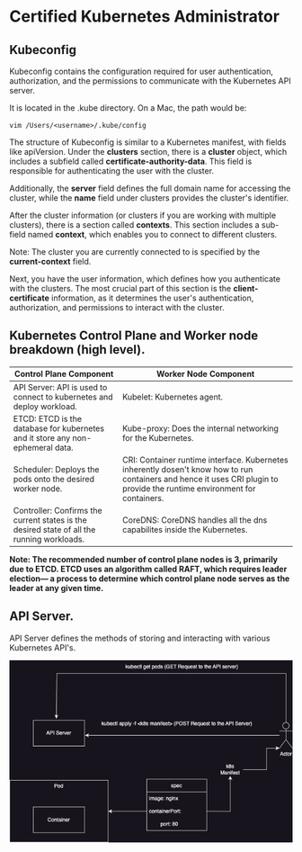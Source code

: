 # Certified Kubernetes Administrator

## Kubeconfig


Kubeconfig contains the configuration required for user authentication, authorization, and the permissions to communicate with the Kubernetes API server.

It is located in the .kube directory. On a Mac, the path would be:

```
vim /Users/<username>/.kube/config
```

The structure of Kubeconfig is similar to a Kubernetes manifest, with fields like apiVersion. Under the **clusters** section, there is a **cluster** object, which includes a subfield called **certificate-authority-data**. This field is responsible for authenticating the user with the cluster.

Additionally, the **server** field defines the full domain name for accessing the cluster, while the **name** field under clusters provides the cluster's identifier.

After the cluster information (or clusters if you are working with multiple clusters), there is a section called **contexts**. This section includes a sub-field named **context**, which enables you to connect to different clusters.

Note: The cluster you are currently connected to is specified by the **current-context** field.

Next, you have the user information, which defines how you authenticate with the clusters. The most crucial part of this section is the **client-certificate** information, as it determines the user's authentication, authorization, and permissions to interact with the cluster.

## Kubernetes Control Plane and Worker node breakdown (high level).

| Control Plane Component | Worker Node Component |
| ----------------------- | ---------------------|
| API Server: API is used to connect to kubernetes and deploy workload. | Kubelet: Kubernetes agent. |
| ETCD: ETCD is the database for kubernetes and it store any non-ephemeral data. | Kube-proxy: Does the internal networking for the Kubernetes. |
| Scheduler: Deploys the pods onto the desired worker node. | CRI: Container runtime interface. Kubernetes inherently dosen't know how to run containers and hence it uses CRI plugin to provide the runtime environment for containers. |
| Controller: Confirms the current states is the desired state of all the running workloads. | CoreDNS: CoreDNS handles all the dns capabilites inside the Kubernetes. |

**Note: The recommended number of control plane nodes is 3, primarily due to ETCD. ETCD uses an algorithm called RAFT, which requires leader election— a process to determine which control plane node serves as the leader at any given time.**

## API Server.

API Server defines the methods of storing and interacting with various Kubernetes API's.

![alt text](./assets/api_server.png "Title")





